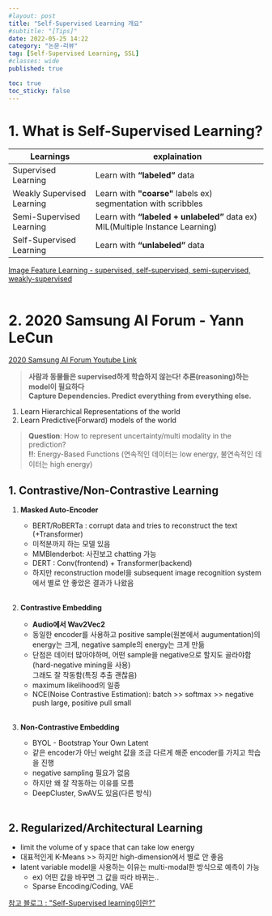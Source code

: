 ```yaml
---
#layout: post
title: "Self-Supervised Learning 개요"
#subtitle: "[Tips]"
date: 2022-05-25 14:22
category: "논문-리뷰" 
tag: [Self-Supervised Learning, SSL]
#classes: wide
published: true

toc: true
toc_sticky: false
---
```


# 1. What is Self-Supervised Learning?

| Learnings  | explaination |
| --- | --- |
| Supervised Learning  | Learn with **“labeled”** data |
| Weakly Supervised Learning | Learn with **"coarse"** labels ex) segmentation with scribbles |
| Semi-Supervised Learning | Learn with **“labeled + unlabeled”** data ex) MIL(Multiple Instance Learning) |
| Self-Supervised Learning | Learn with **“unlabeled”** data |

[Image Feature Learning - supervised, self-supervised, semi-supervised, weakly-supervised](https://nuguziii.github.io/survey/S-004/)  
 <br/>

# 2. 2020 Samsung AI Forum - Yann LeCun

[2020 Samsung AI Forum Youtube Link](https://youtu.be/BqgnnrojVBI)


> **사람과 동물들은 supervised하게 학습하지 않는다! 추론(reasoning)하는 model이 필요하다  
  Capture Dependencies. Predict everything from everything else.**
>

1. Learn Hierarchical Representations of the world   
2. Learn Predictive(Forward) models of the world   
  
> **Question**: How to represent uncertainty/multi modality in the prediction?  
  **‼️**: Energy-Based Functions (연속적인 데이터는 low energy, 불연속적인 데이터는 high energy)
>

## **1. Contrastive/Non-Contrastive Learning**
1. **Masked Auto-Encoder**
    - BERT/RoBERTa :  corrupt data and tries to reconstruct the text (+Transformer)
    - 미적분까지 하는 모델 있음
    - MMBlenderbot: 사진보고 chatting 가능
    - DERT : Conv(frontend) + Transformer(backend)
    - 하지만 reconstruction model을 subsequent image recognition system에서 별로 안 좋았은 결과가 나왔음  
        <br/>

2.  **Contrastive Embedding**
    - **Audio에서 Wav2Vec2**
    - 동일한 encoder를 사용하고 positive sample(원본에서 augumentation)의 energy는 크게, negative sample의 energy는 크게 만듦
    - 단점은 데이터 많아야하며, 어떤 sample을 negative으로 할지도 골라야함(hard-negative mining을 사용)  
    그래도 잘 작동함(특징 추출 괜찮음) 
    - maximum likelihood의 일종
    - NCE(Noise Contrastive Estimation): batch >> softmax >> negative push large, positive pull small      
    <br/>

3. **Non-Contrastive Embedding**
    - BYOL - Bootstrap Your Own Latent
    - 같은 encoder가 아닌 weight 값을 조금 다르게 해준 encoder를 가지고 학습을 진행
    - negative sampling 필요가 없음
    - 하지만 왜 잘 작동하는 이유를 모름
    - DeepCluster, SwAV도 있음(다른 방식)  
        <br/>
         
## **2. Regularized/Architectural Learning**
- limit the volume of y space that can take low energy
- 대표적인게 K-Means >> 하지만 high-dimension에서 별로 안 좋음
- latent variable model을 사용하는 이유는 multi-modal한 방식으로 예측이 가능
    - ex) 어떤 값을 바꾸면 그 값을 따라 바뀌는..
    - Sparse Encoding/Coding, VAE
        

[참고 블로그 : "Self-Supervised learning이란?"](https://89douner.tistory.com/332)